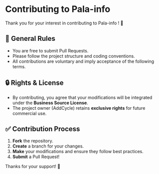 # Contributing to Pala-info

Thank you for your interest in contributing to Pala-info ! 🎉  

## 📌 General Rules
- You are free to submit Pull Requests.
- Please follow the project structure and coding conventions.
- All contributions are voluntary and imply acceptance of the following terms.

## 🔒 Rights & License
- By contributing, you agree that your modifications will be integrated under the **Business Source License**.
- The project owner (AddCycle) retains **exclusive rights** for future commercial use.

## ✅ Contribution Process
1. **Fork** the repository.
2. **Create** a branch for your changes.
3. **Make** your modifications and ensure they follow best practices.
4. **Submit** a Pull Request!

Thanks for your support! 🚀
